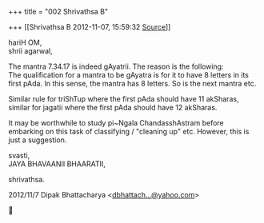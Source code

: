 +++
title = "002 Shrivathsa B"

+++
[[Shrivathsa B	2012-11-07, 15:59:32 [Source](https://groups.google.com/g/bvparishat/c/eCPPMu70sTM)]]



hariH OM,  
shrii agarwal,  
  
 The mantra 7.34.17 is indeed gAyatrii. The reason is the following:  
The qualification for a mantra to be gAyatra is for it to have 8 letters in its first pAda. In this sense, the mantra has 8 letters. So is the next mantra etc.  
  
 Similar rule for triShTup where the first pAda should have 11 akSharas, similar for jagatii where the first pAda should have 12 akSharas.  
  
 It may be worthwhile to study pi\~Ngala ChandasshAstram before embarking on this task of classifying / "cleaning up" etc. However, this is just a suggestion.  
  
svasti,  
 JAYA BHAVAANII BHAARATII,  

shrivathsa.  

  
  

2012/11/7 Dipak Bhattacharya \<[dbhattach...@yahoo.com]()\>




